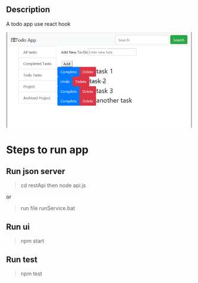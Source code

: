 ## Description
A todo app use react hook

<img alt="todo app ui" src="./resources/todoapp.PNG" />

# Steps to run app

## Run json server
  > cd restApi then node api.js

  or
  > run file runService.bat

## Run ui
  > npm start

## Run test 
  > npm test

